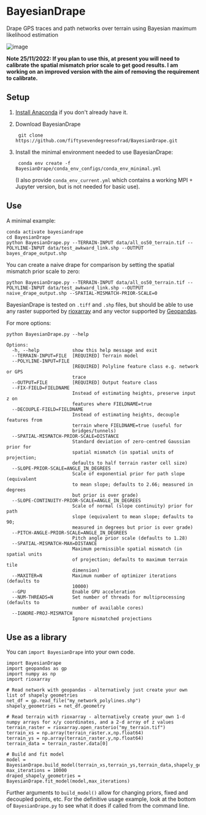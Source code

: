 # BayesianDrape
Drape GPS traces and path networks over terrain using Bayesian maximum likelihood estimation

![image](https://user-images.githubusercontent.com/12543309/137376777-69e42b05-269a-4144-8bf0-16fcf1cd355c.png)

**Note 25/11/2022: If you plan to use this, at present you will need to calibrate the spatial mismatch prior scale to get good results. I am working on an improved version with the aim of removing the requirement to calibrate.**

## Setup

1. [Install Anaconda](https://docs.anaconda.com/anaconda/install/index.html) if you don't already have it.

2. Download BayesianDrape

        git clone https://github.com/fiftysevendegreesofrad/BayesianDrape.git
        
3. Install the minimal environment needed to use BayesianDrape:

        conda env create -f BayesianDrape/conda_env_configs/conda_env_minimal.yml

   (I also provide `conda_env_current.yml` which contains a working MPI + Jupyter version, but is not needed for basic use).

## Use

A minimal example: 

    conda activate bayesiandrape
    cd BayesianDrape
    python BayesianDrape.py --TERRAIN-INPUT data/all_os50_terrain.tif --POLYLINE-INPUT data/test_awkward_link.shp --OUTPUT bayes_drape_output.shp 

You can create a naive drape for comparison by setting the spatial mismatch prior scale to zero:

    python BayesianDrape.py --TERRAIN-INPUT data/all_os50_terrain.tif --POLYLINE-INPUT data/test_awkward_link.shp --OUTPUT naive_drape_output.shp --SPATIAL-MISMATCH-PRIOR-SCALE=0

BayesianDrape is tested on `.tiff` and `.shp` files, but should be able to use any raster supported by [rioxarray](https://corteva.github.io/rioxarray/stable/) and any vector supported by [Geopandas](https://geopandas.org/).

For more options:

    python BayesianDrape.py --help
    
    Options:
      -h, --help            show this help message and exit
      --TERRAIN-INPUT=FILE  [REQUIRED] Terrain model
      --POLYLINE-INPUT=FILE
                            [REQUIRED] Polyline feature class e.g. network or GPS
                            trace
      --OUTPUT=FILE         [REQUIRED] Output feature class
      --FIX-FIELD=FIELDNAME
                            Instead of estimating heights, preserve input z on
                            features where FIELDNAME=true
      --DECOUPLE-FIELD=FIELDNAME
                            Instead of estimating heights, decouple features from
                            terrain where FIELDNAME=true (useful for
                            bridges/tunnels)
      --SPATIAL-MISMATCH-PRIOR-SCALE=DISTANCE
                            Standard deviation of zero-centred Gaussian prior for
                            spatial mismatch (in spatial units of projection;
                            defaults to half terrain raster cell size)
      --SLOPE-PRIOR-SCALE=ANGLE_IN_DEGREES
                            Scale of exponential prior for path slope (equivalent
                            to mean slope; defaults to 2.66; measured in degrees
                            but prior is over grade)
      --SLOPE-CONTINUITY-PRIOR-SCALE=ANGLE_IN_DEGREES
                            Scale of normal (slope continuity) prior for path
                            slope (equivalent to mean slope; defaults to 90;
                            measured in degrees but prior is over grade)
      --PITCH-ANGLE-PRIOR-SCALE=ANGLE_IN_DEGREES
                            Pitch angle prior scale (defaults to 1.28)
      --SPATIAL-MISMATCH-MAX=DISTANCE
                            Maximum permissible spatial mismatch (in spatial units
                            of projection; defaults to maximum terrain tile
                            dimension)
      --MAXITER=N           Maximum number of optimizer iterations (defaults to
                            10000)
      --GPU                 Enable GPU acceleration
      --NUM-THREADS=N       Set number of threads for multiprocessing (defaults to
                            number of available cores)
      --IGNORE-PROJ-MISMATCH
                            Ignore mismatched projections

## Use as a library

You can `import BayesianDrape` into your own code. 

    import BayesianDrape
    import geopandas as gp
    import numpy as np
    import rioxarray

    # Read network with geopandas - alternatively just create your own list of shapely geometries
    net_df = gp.read_file("my_network_polylines.shp")
    shapely_geometries = net_df.geometry

    # Read terrain with rioxarray - alternatively create your own 1-d numpy arrays for x/y coordinates, and a 2-d array of z values
    terrain_raster = rioxarray.open_rasterio("my_terrain.tif")
    terrain_xs = np.array(terrain_raster.x,np.float64)
    terrain_ys = np.array(terrain_raster.y,np.float64)
    terrain_data = terrain_raster.data[0]
        
    # Build and fit model
    model = BayesianDrape.build_model(terrain_xs,terrain_ys,terrain_data,shapely_geometries)
    max_iterations = 10000
    draped_shapely_geometries = BayesianDrape.fit_model(model,max_iterations)
    
Further arguments to `build_model()` allow for changing priors, fixed and decoupled points, etc. For the definitive usage example, look at the bottom of `BayesianDrape.py` to see what it does if called from the command line.
